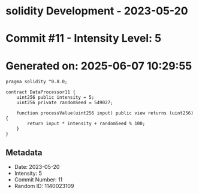 ﻿# solidity Development - 2023-05-20
# Commit #11 - Intensity Level: 5
# Generated on: 2025-06-07 10:29:55
```solidity
pragma solidity ^0.8.0;

contract DataProcessor11 {
    uint256 public intensity = 5;
    uint256 private randomSeed = 549027;

    function processValue(uint256 input) public view returns (uint256) {
        return input * intensity + randomSeed % 100;
    }
}
```
## Metadata
- Date: 2023-05-20
- Intensity: 5
- Commit Number: 11
- Random ID: 1140023109

